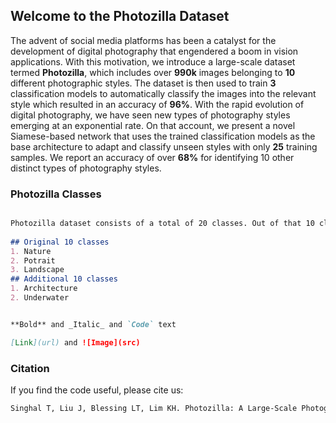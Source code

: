 ## Welcome to the Photozilla Dataset

   The advent of social media platforms has been a catalyst for the development of digital photography that engendered a boom in vision applications. With this motivation, we introduce a large-scale dataset termed **Photozilla**, which includes over **990k** images belonging to **10** different photographic styles. The dataset is then used to train **3** classification models to automatically classify the images into the relevant style which resulted in an accuracy of **96%**. With the rapid evolution of digital photography, we have seen new types of photography styles emerging at an exponential rate. On that account, we present a novel Siamese-based network that uses the trained classification models as the base architecture to adapt and classify unseen styles with only **25** training samples. We report an accuracy of over **68%** for identifying 10 other distinct types of photography styles.
### Photozilla Classes


```markdown

Photozilla dataset consists of a total of 20 classes. Out of that 10 classes have on average 100k images per class. These classes and images were used to train our image classification models. In order to evaluate our models capability to adapt to new photography styles we further augment our dataset with 10 additional classes. These additional classes have only 25 training samples per each class.
  
## Original 10 classes
1. Nature
2. Potrait
3. Landscape
## Additional 10 classes
1. Architecture
2. Underwater


**Bold** and _Italic_ and `Code` text

[Link](url) and ![Image](src)
```


### Citation

If you find the code useful, please cite us:

```markdown
Singhal T, Liu J, Blessing LT, Lim KH. Photozilla: A Large-Scale Photography Dataset and Visual Embedding for 20 Photography Styles. In 2021 9th Women in Computer Vision (WiCV) workshop  in conjuction with Computer Vision and Pattern Recognition (CVPR 2021).

```
